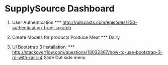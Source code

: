 SupplySource Dashboard
================================

1) User Authentication ***
		http://railscasts.com/episodes/250-authentication-from-scratch
	
2) Create Models for products
		Produce
		Meat ***
		Dairy

3) UI
		Bootstrap 3 installation: ***
			http://stackoverflow.com/questions/18032307/how-to-use-bootstrap-3-rc-with-rails-4
		Slide Out side menu


